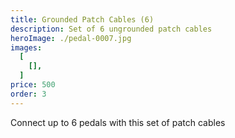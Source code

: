 ```yaml
---
title: Grounded Patch Cables (6)
description: Set of 6 ungrounded patch cables
heroImage: ./pedal-0007.jpg
images:
  [
    [],
  ]
price: 500
order: 3
---
```


Connect up to 6 pedals with this set of patch cables

